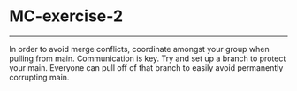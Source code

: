 # MC-exercise-2

***

In order to avoid merge conflicts, coordinate amongst your group when pulling from main. Communication is key. Try and set up a branch to protect your main. Everyone can pull off of that branch to easily avoid permanently corrupting main.